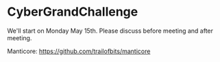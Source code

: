 # CyberGrandChallenge

We'll start on Monday May 15th. Please discuss before meeting and after meeting. 

Manticore: https://github.com/trailofbits/manticore
